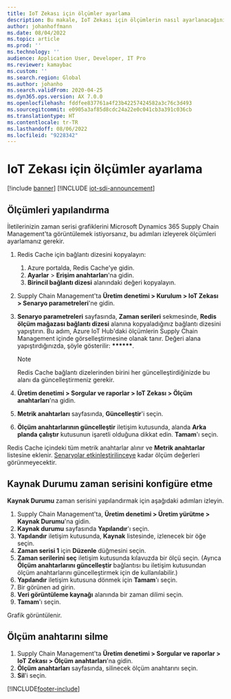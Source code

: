 ```yaml
---
title: IoT Zekası için ölçümler ayarlama
description: Bu makale, IoT Zekası için ölçümlerin nasıl ayarlanacağını açıklar.
author: johanhoffmann
ms.date: 08/04/2022
ms.topic: article
ms.prod: ''
ms.technology: ''
audience: Application User, Developer, IT Pro
ms.reviewer: kamaybac
ms.custom: ''
ms.search.region: Global
ms.author: johanho
ms.search.validFrom: 2020-04-25
ms.dyn365.ops.version: AX 7.0.0
ms.openlocfilehash: fddfee837761a4f23b42257424582a3c76c3d493
ms.sourcegitcommit: e0905a3af85d8cdc24a22e0c041cb3a391c036cb
ms.translationtype: HT
ms.contentlocale: tr-TR
ms.lasthandoff: 08/06/2022
ms.locfileid: "9228342"
---
```

# <a name="set-up-metrics-for-iot-intelligence"></a>IoT Zekası için ölçümler ayarlama

[!include [banner](../../includes/banner.md)]
[!INCLUDE [iot-sdi-announcement](../../includes/iot-sdi-announcement.md)]

## <a name="configure-metrics"></a>Ölçümleri yapılandırma

İletilerinizin zaman serisi grafiklerini Microsoft Dynamics 365 Supply Chain Management'ta görüntülemek istiyorsanız, bu adımları izleyerek ölçümleri ayarlamanız gerekir.

1. Redis Cache için bağlantı dizesini kopyalayın:

    1. Azure portalda, Redis Cache'ye gidin.
    2. **Ayarlar** \> **Erişim anahtarları**'na gidin.
    3. **Birincil bağlantı dizesi** alanındaki değeri kopyalayın.

2. Supply Chain Management'ta **Üretim denetimi \> Kurulum \> IoT Zekası \> Senaryo parametreleri**'ne gidin.
3. **Senaryo parametreleri** sayfasında, **Zaman serileri** sekmesinde, **Redis ölçüm mağazası bağlantı dizesi** alanına kopyaladığınız bağlantı dizesini yapıştırın. Bu adım, Azure IoT Hub'daki ölçümlerin Supply Chain Management içinde görselleştirmesine olanak tanır. Değeri alana yapıştırdığınızda, şöyle gösterilir: **\*\*\*\*\*\***.

    > [!NOTE]
    > Redis Cache bağlantı dizelerinden birini her güncelleştirdiğinizde bu alanı da güncelleştirmeniz gerekir.

4. **Üretim denetimi \> Sorgular ve raporlar \> IoT Zekası \> Ölçüm anahtarları**'na gidin.
5. **Metrik anahtarları** sayfasında, **Güncelleştir**'i seçin.
6. **Ölçüm anahtarlarının güncelleştir** iletişim kutusunda, alanda **Arka planda çalıştır** kutusunun işaretli olduğuna dikkat edin. **Tamam**'ı seçin.

Redis Cache içindeki tüm metrik anahtarlar alınır ve **Metrik anahtarlar** listesine eklenir. [Senaryolar etkinleştirilinceye](iot-scenario-setup.md) kadar ölçüm değerleri görünmeyecektir.

## <a name="configure-the-resource-status-time-series"></a>Kaynak Durumu zaman serisini konfigüre etme

**Kaynak Durumu** zaman serisini yapılandırmak için aşağıdaki adımları izleyin.

1. Supply Chain Management'ta, **Üretim denetimi \> Üretim yürütme \> Kaynak Durumu**'na gidin.
2. **Kaynak durumu** sayfasında **Yapılandır**'ı seçin.
2. **Yapılandır** iletişim kutusunda, **Kaynak** listesinde, izlenecek bir öğe seçin.
3. **Zaman serisi 1** için **Düzenle** düğmesini seçin.
4. **Zaman serilerini seç** iletişim kutusunda kılavuzda bir ölçü seçin. (Ayrıca **Ölçüm anahtarlarını güncelleştir** bağlantısı bu iletişim kutusundan ölçüm anahtarlarını güncelleştirmek için de kullanılabilir.)
5. **Yapılandır** iletişim kutusuna dönmek için **Tamam**'ı seçin.
6. Bir görünen ad girin.
7. **Veri görüntüleme kaynağı** alanında bir zaman dilimi seçin.
8. **Tamam**'ı seçin.

Grafik görüntülenir.

## <a name="delete-a-metric-key"></a>Ölçüm anahtarını silme

1. Supply Chain Management'ta **Üretim denetimi \> Sorgular ve raporlar \> IoT Zekası \> Ölçüm anahtarları**'na gidin.
2. **Ölçüm anahtarları** sayfasında, silinecek ölçüm anahtarını seçin.
3. **Sil**'i seçin.


[!INCLUDE[footer-include](../../includes/footer-banner.md)]